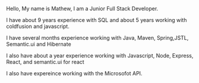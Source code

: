 Hello, My name is Mathew, I am a Junior Full Stack Developer.

I have about 9 years experience with SQL and about 5 years working with coldfusion and javascript.

I have several months experience working with Java, Maven, Spring,JSTL, Semantic.ui and Hibernate

I also have about a year experience working with Javascript, Node, Express, React, and semantic.ui for react

I also have expereince working with the Microsofot API.

